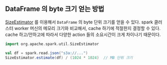 ## DataFrame 의 byte 크기 얻는 방법
[SizeEstimator](https://spark.apache.org/docs/latest/api/scala/#org.apache.spark.util.SizeEstimator$) 를 이용해서 `DataFrame` 의 byte 단위 크기를 얻을 수 있다. spark 클러스터 worker 머신의 메모리 크기와 비교해서, cache 하기에 적절한지 결정할 수 있다. cache 하고/안하고에 따라서 다양한 action 들의 소요시간이 크게 차이나기 때문이다.

```scala
import org.apache.spark.util.SizeEstimator

val df = spark.read.json("s3a://...")
SizeEstimator.estimate(df) / (1024 * 1024)  // MB 단위 크기
```